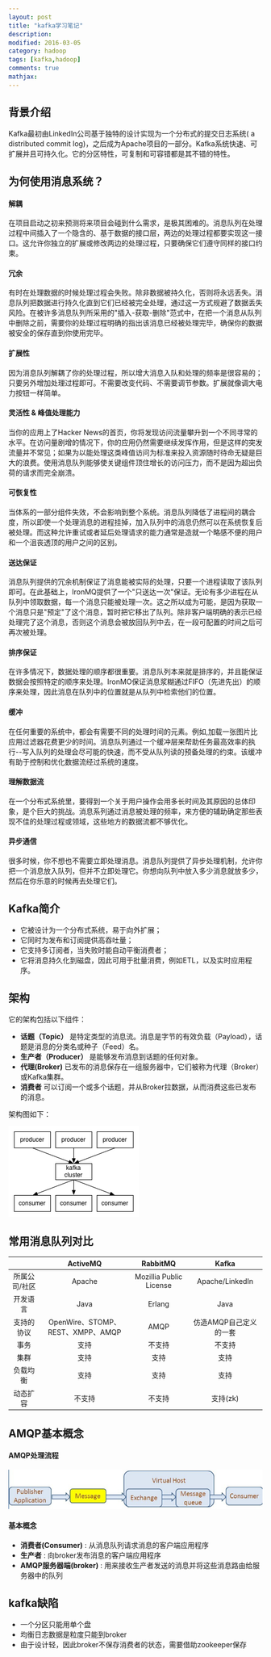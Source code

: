 ```yaml
---
layout: post
title: "kafka学习笔记"
description: 
modified: 2016-03-05
category: hadoop
tags: [kafka,hadoop]
comments: true
mathjax: 
---
```


## 背景介绍

Kafka最初由LinkedIn公司基于独特的设计实现为一个分布式的提交日志系统( a distributed commit log)，之后成为Apache项目的一部分。Kafka系统快速、可扩展并且可持久化。它的分区特性，可复制和可容错都是其不错的特性。

## 为何使用消息系统？

#### 解耦
在项目启动之初来预测将来项目会碰到什么需求，是极其困难的。消息队列在处理过程中间插入了一个隐含的、基于数据的接口层，两边的处理过程都要实现这一接口。这允许你独立的扩展或修改两边的处理过程，只要确保它们遵守同样的接口约束。

#### 冗余

有时在处理数据的时候处理过程会失败。除非数据被持久化，否则将永远丢失。消息队列把数据进行持久化直到它们已经被完全处理，通过这一方式规避了数据丢失风险。在被许多消息队列所采用的"插入-获取-删除"范式中，在把一个消息从队列中删除之前，需要你的处理过程明确的指出该消息已经被处理完毕，确保你的数据被安全的保存直到你使用完毕。

#### 扩展性
因为消息队列解耦了你的处理过程，所以增大消息入队和处理的频率是很容易的；只要另外增加处理过程即可。不需要改变代码、不需要调节参数。扩展就像调大电力按钮一样简单。

#### 灵活性 & 峰值处理能力
当你的应用上了Hacker News的首页，你将发现访问流量攀升到一个不同寻常的水平。在访问量剧增的情况下，你的应用仍然需要继续发挥作用，但是这样的突发流量并不常见；如果为以能处理这类峰值访问为标准来投入资源随时待命无疑是巨大的浪费。使用消息队列能够使关键组件顶住增长的访问压力，而不是因为超出负荷的请求而完全崩溃。

#### 可恢复性
当体系的一部分组件失效，不会影响到整个系统。消息队列降低了进程间的耦合度，所以即使一个处理消息的进程挂掉，加入队列中的消息仍然可以在系统恢复后被处理。而这种允许重试或者延后处理请求的能力通常是造就一个略感不便的用户和一个沮丧透顶的用户之间的区别。

#### 送达保证
消息队列提供的冗余机制保证了消息能被实际的处理，只要一个进程读取了该队列即可。在此基础上，IronMQ提供了一个"只送达一次"保证。无论有多少进程在从队列中领取数据，每一个消息只能被处理一次。这之所以成为可能，是因为获取一个消息只是"预定"了这个消息，暂时把它移出了队列。除非客户端明确的表示已经处理完了这个消息，否则这个消息会被放回队列中去，在一段可配置的时间之后可再次被处理。

#### 排序保证
在许多情况下，数据处理的顺序都很重要。消息队列本来就是排序的，并且能保证数据会按照特定的顺序来处理。IronMO保证消息浆糊通过FIFO（先进先出）的顺序来处理，因此消息在队列中的位置就是从队列中检索他们的位置。

#### 缓冲
在任何重要的系统中，都会有需要不同的处理时间的元素。例如,加载一张图片比应用过滤器花费更少的时间。消息队列通过一个缓冲层来帮助任务最高效率的执行--写入队列的处理会尽可能的快速，而不受从队列读的预备处理的约束。该缓冲有助于控制和优化数据流经过系统的速度。

#### 理解数据流
在一个分布式系统里，要得到一个关于用户操作会用多长时间及其原因的总体印象，是个巨大的挑战。消息系列通过消息被处理的频率，来方便的辅助确定那些表现不佳的处理过程或领域，这些地方的数据流都不够优化。

#### 异步通信
很多时候，你不想也不需要立即处理消息。消息队列提供了异步处理机制，允许你把一个消息放入队列，但并不立即处理它。你想向队列中放入多少消息就放多少，然后在你乐意的时候再去处理它们。

## Kafka简介

* 它被设计为一个分布式系统，易于向外扩展；
* 它同时为发布和订阅提供高吞吐量；
* 它支持多订阅者，当失败时能自动平衡消费者；
* 它将消息持久化到磁盘，因此可用于批量消费，例如ETL，以及实时应用程序。

## 架构

它的架构包括以下组件：

* **话题（Topic）** 是特定类型的消息流。消息是字节的有效负载（Payload），话题是消息的分类名或种子（Feed）名。
* **生产者（Producer）** 是能够发布消息到话题的任何对象。
* **代理(Broker)** 已发布的消息保存在一组服务器中，它们被称为代理（Broker）或Kafka集群。
* **消费者** 可以订阅一个或多个话题，并从Broker拉数据，从而消费这些已发布的消息。

架构图如下：

![](https://github.com/Voidly/Img/blob/master/blog/kafka.png?raw=true)


## 常用消息队列对比

||ActiveMQ|RabbitMQ|Kafka|
|:---:|:---:|:---:|:---:|
|所属公司/社区|Apache|Mozillia Public License|Apache/LinkedIn|
|开发语言|Java|Erlang|Java|
|支持的协议|OpenWire、STOMP、REST、XMPP、AMQP|AMQP|仿造AMQP自己定义的一套|
|事务|支持|不支持|不支持|
|集群|支持|支持|支持|
|负载均衡|支持|支持|支持|
|动态扩容|不支持|不支持|支持(zk)|


## AMQP基本概念

#### AMQP处理流程

![](https://github.com/Voidly/Img/blob/master/blog/AMQP.jpg?raw=true)

#### 基本概念

* **消费者(Consumer)** : 从消息队列请求消息的客户端应用程序
* **生产者** : 向broker发布消息的客户端应用程序
* **AMQP服务器端(broker)** : 用来接收生产者发送的消息并将这些消息路由给服务器中的队列

## kafka缺陷

* 一个分区只能用单个盘
* 均衡日志数据是粒度只能到broker
* 由于设计轻，因此broker不保存消费者的状态，需要借助zookeeper保存
